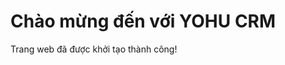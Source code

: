 <!DOCTYPE html>
<html>
<head>
  <meta charset="UTF-8">
  <title>YOHU CRM</title>
</head>
<body>
  <h1>Chào mừng đến với YOHU CRM</h1>
  <p>Trang web đã được khởi tạo thành công!</p>
</body>
</html>
